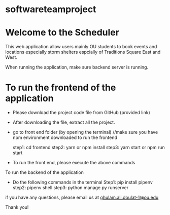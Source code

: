 # softwareteamproject
# Welcome to the Scheduler

This web application allow users mainly OU students to book events and locations especially storm shelters espcially of
Traditions Square East and West.

When running the application, make sure backend server is running.

# To run the frontend of the application

- Please download the project code file from GitHub (provided link)
- After downloading the file, extract all the project.
- go to front end folder (by opening the terminal) //make sure you have npm environment downloaded to run the frontend

	step1: cd frontend
	step2: yarn or npm install
	step3: yarn start or npm run start

- To run the front end, please execute the above commands


To run the backend of the application

- Do the following commands in the terminal
	Step1: pip install pipenv
	step2: pipenv shell
	step3: python manage.py runserver

if you have any questions, please email us at ghulam.ali.doulat-1@ou.edu


Thank you!
